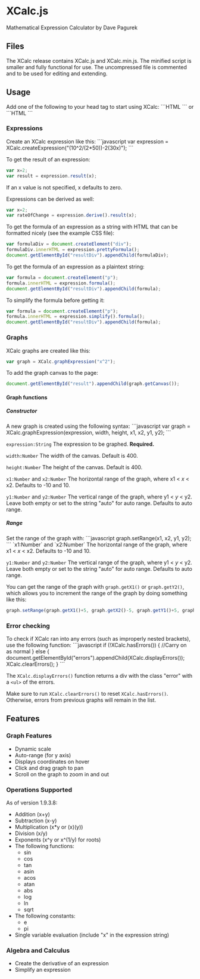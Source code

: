 <h1>XCalc.js</h1>
Mathematical Expression Calculator by Dave Pagurek

<h2>Files</h2>
The XCalc release contains XCalc.js and XCalc.min.js. The minified script is smaller and fully functional for use. The uncompressed file is commented and to be used for editing and extending.

<h2>Usage</h2>
Add one of the following to your head tag to start using XCalc:
```HTML
<script src="XCalc.min.js"></script>
```
or
```HTML
<script src="XCalc.js"></script>
```

<h3>Expressions</h3>
Create an XCalc expression like this:
```javascript
var expression = XCalc.createExpression("(10^2/(2*50))-2(30x)");
```

To get the result of an expression:
```javascript
var x=2;
var result = expression.result(x);
```
If an x value is not specified, x defaults to zero.

Expressions can be derived as well:
```javascript
var x=2;
var rateOfChange = expression.derive().result(x);
```

To get the formula of an expression as a string with HTML that can be formatted nicely (see the example CSS file):
```javascript
var formulaDiv = document.createElement("div");
formulaDiv.innerHTML = expression.prettyFormula();
document.getElementById("resultDiv").appendChild(formulaDiv);
```

To get the formula of an expression as a plaintext string:
```javascript
var formula = document.createElement("p");
formula.innerHTML = expression.formula();
document.getElementById("resultDiv").appendChild(formula);
```

To simplify the formula before getting it:
```javascript
var formula = document.createElement("p");
formula.innerHTML = expression.simplify().formula();
document.getElementById("resultDiv").appendChild(formula);
```

<h3>Graphs</h3>
XCalc graphs are created like this:

```javascript
var graph = XCalc.graphExpression("x^2");
```

To add the graph canvas to the page:
```javascript
document.getElementById("result").appendChild(graph.getCanvas());
```

<h4>Graph functions</h4>
<h5>Constructor</h5>
A new graph is created using the following syntax:
```javascript
var graph = XCalc.graphExpression(expression, width, height, x1, x2, y1, y2);
```

`expression:String` The expression to be graphed. <strong>Required.</strong>

`width:Number` The width of the canvas. Default is 400.

`height:Number` The height of the canvas. Default is 400.

`x1:Number` and `x2:Number` The horizontal range of the graph, where x1 &lt; <em>x</em> &lt; x2. Defaults to -10 and 10.

`y1:Number` and `y2:Number` The vertical range of the graph, where y1 &lt; <em>y</em> &lt; y2. Leave both empty or set to the string "auto" for auto range. Defaults to auto range.

<h5>Range</h5>
Set the range of the graph with:
```javascript
graph.setRange(x1, x2, y1, y2);
```
`x1:Number` and `x2:Number` The horizontal range of the graph, where x1 &lt; <em>x</em> &lt; x2. Defaults to -10 and 10.

`y1:Number` and `y2:Number` The vertical range of the graph, where y1 &lt; <em>y</em> &lt; y2. Leave both empty or set to the string "auto" for auto range. Defaults to auto range.

You can get the range of the graph with `graph.getX1()` or `graph.getY2()`, which allows you to increment the range of the graph by doing something like this:
```javascript
graph.setRange(graph.getX1()+5, graph.getX2()-5, graph.getY1()+5, graph.getY2()-5); //zooms in 5px on every side
```

<h3>Error checking</h3>
To check if XCalc ran into any errors (such as improperly nested brackets), use the following function:
```javascript
if (!XCalc.hasErrors()) {
	//Carry on as normal
} else {
	document.getElementById("errors").appendChild(XCalc.displayErrors());
	XCalc.clearErrors();
}
```

The `XCalc.displayErrors()` function returns a div with the class "error" with a `<ul>` of the errors.

Make sure to run `XCalc.clearErrors()` to reset `XCalc.hasErrors()`. Otherwise, errors from previous graphs will remain in the list.

<h2>Features</h2>
<h3>Graph Features</h3>
<ul>
	<li>Dynamic scale</li>
	<li>Auto-range (for y axis)</li>
	<li>Displays coordinates on hover</li>
	<li>Click and drag graph to pan</li>
	<li>Scroll on the graph to zoom in and out</li>
</ul>
<h3>Operations Supported</h3>
As of version 1.9.3.8:
<ul>
	<li>Addition (x+y)</li>
	<li>Subtraction (x-y)</li>
	<li>Multiplication (x*y or (x)(y))</li>
	<li>Division (x/y)</li>
	<li>Exponents (x^y or x^(1/y) for roots)</li>
	<li>The following functions:
		<ul>
			<li>sin</li>
			<li>cos</li>
			<li>tan</li>
			<li>asin</li>
			<li>acos</li>
			<li>atan</li>
			<li>abs</li>
			<li>log</li>
			<li>ln</li>
			<li>sqrt</li>
		</ul>
	</li>
    <li>The following constants:
		<ul>
			<li>e</li>
			<li>pi</li>
		</ul>
	</li>
	<li>Single variable evaluation (include "x" in the expression string)</li>
</ul>
<h3>Algebra and Calculus</h3>
<ul>
	<li>Create the derivative of an expression</li>
	<li>Simplify an expression</li>
</ul>